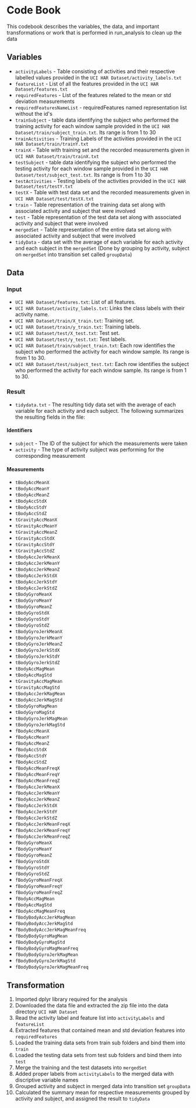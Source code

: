 # Code Book
This codebook describes the variables, the data, and important transformations or work that is performed in run_analysis to clean up the data

## Variables
* `activityLabels` - Table consisting of activities and their respective labelled values provided in the `UCI HAR Dataset/activity_labels.txt`
* `featureList` - List of all the features provided in the `UCI HAR Dataset/features.txt`
* `requiredFeatures` - List of the features related to the mean or std deviation measurements 
* `requiredFeaturesNameList` - requiredFeatures named representation list without the id's
* `trainSubject` - table data identifying the subject who performed the training activity for each window sample provided in the `UCI HAR Dataset/train/subject_train.txt`. Its range is from 1 to 30
* `trainActivities` - Training Labels of the activities provided in the `UCI HAR Dataset/train/trainY.txt`
* `trainX` - Table with training set and the recorded measurements given in `UCI HAR Dataset/train/trainX.txt`
* `testSubject` - table data identifying the subject who performed the testing activity for each window sample provided in the `UCI HAR Dataset/test/subject_test.txt`. Its range is from 1 to 30
* `testActivities` - Testing labels of the activities provided in the `UCI HAR Dataset/test/testY.txt`
* `testX` - Table with test data set and the recorded measurements given in `UCI HAR Dataset/test/testX.txt`
* `train` - Table representation of the training data set along with associated activity and subject that were involved 
* `test` - Table representation of the test data set along with associated activity and subject that were involved 
* `mergedSet` - Table representation of the entire data set along with associated activity and subject that were involved 
* `tidyData` - data set with the average of each variable for each activity and each subject in the `mergedSet` (Done by grouping by activity, subject on `mergedSet` into transition set called `groupData`)

## Data
### Input
* `UCI HAR Dataset/features.txt`: List of all features.
* `UCI HAR Dataset/activity_labels.txt`: Links the class labels with their activity name.
* `UCI HAR Dataset/train/X_train.txt`: Training set.
* `UCI HAR Dataset/train/y_train.txt`: Training labels.
* `UCI HAR Dataset/test/X_test.txt`: Test set.
* `UCI HAR Dataset/test/y_test.txt`: Test labels.
* `UCI HAR Dataset/train/subject_train.txt`: Each row identifies the subject who performed the activity for each window sample. Its range is from 1 to 30.
* `UCI HAR Dataset/test/subject_test.txt`: Each row identifies the subject who performed the activity for each window sample. Its range is from 1 to 30.
### Result
* `tidydata.txt` - The resulting tidy data set with the average of each variable for each activity and each subject. The following summarizes the resulting fields in the file:

#### Identifiers
* `subject` - The ID of the subject for which the measurements were taken
* `activity` - The type of activity subject was performing for the corresponding measurement

#### Measurements
* `tBodyAccMeanX`
* `tBodyAccMeanY`
* `tBodyAccMeanZ`
* `tBodyAccStdX`
* `tBodyAccStdY`
* `tBodyAccStdZ`
* `tGravityAccMeanX`
* `tGravityAccMeanY`
* `tGravityAccMeanZ`
* `tGravityAccStdX`
* `tGravityAccStdY`
* `tGravityAccStdZ`
* `tBodyAccJerkMeanX`
* `tBodyAccJerkMeanY`
* `tBodyAccJerkMeanZ`
* `tBodyAccJerkStdX`
* `tBodyAccJerkStdY`
* `tBodyAccJerkStdZ`
* `tBodyGyroMeanX`
* `tBodyGyroMeanY`
* `tBodyGyroMeanZ`
* `tBodyGyroStdX`
* `tBodyGyroStdY`
* `tBodyGyroStdZ`
* `tBodyGyroJerkMeanX`
* `tBodyGyroJerkMeanY`
* `tBodyGyroJerkMeanZ`
* `tBodyGyroJerkStdX`
* `tBodyGyroJerkStdY`
* `tBodyGyroJerkStdZ`
* `tBodyAccMagMean`
* `tBodyAccMagStd`
* `tGravityAccMagMean`
* `tGravityAccMagStd`
* `tBodyAccJerkMagMean`
* `tBodyAccJerkMagStd`
* `tBodyGyroMagMean`
* `tBodyGyroMagStd`
* `tBodyGyroJerkMagMean`
* `tBodyGyroJerkMagStd`
* `fBodyAccMeanX`
* `fBodyAccMeanY`
* `fBodyAccMeanZ`
* `fBodyAccStdX`
* `fBodyAccStdY`
* `fBodyAccStdZ`
* `fBodyAccMeanFreqX`
* `fBodyAccMeanFreqY`
* `fBodyAccMeanFreqZ`
* `fBodyAccJerkMeanX`
* `fBodyAccJerkMeanY`
* `fBodyAccJerkMeanZ`
* `fBodyAccJerkStdX`
* `fBodyAccJerkStdY`
* `fBodyAccJerkStdZ`
* `fBodyAccJerkMeanFreqX`
* `fBodyAccJerkMeanFreqY`
* `fBodyAccJerkMeanFreqZ`
* `fBodyGyroMeanX`
* `fBodyGyroMeanY`
* `fBodyGyroMeanZ`
* `fBodyGyroStdX`
* `fBodyGyroStdY`
* `fBodyGyroStdZ`
* `fBodyGyroMeanFreqX`
* `fBodyGyroMeanFreqY`
* `fBodyGyroMeanFreqZ`
* `fBodyAccMagMean`
* `fBodyAccMagStd`
* `fBodyAccMagMeanFreq`
* `fBodyBodyAccJerkMagMean`
* `fBodyBodyAccJerkMagStd`
* `fBodyBodyAccJerkMagMeanFreq`
* `fBodyBodyGyroMagMean`
* `fBodyBodyGyroMagStd`
* `fBodyBodyGyroMagMeanFreq`
* `fBodyBodyGyroJerkMagMean`
* `fBodyBodyGyroJerkMagStd`
* `fBodyBodyGyroJerkMagMeanFreq`

## Transformation
1. Imported dplyr library required for the analysis
2. Downloaded the data file and extracted the zip file into the data directory `UCI HAR Dataset`
3. Read the activity label and feature list into `activityLabels` and `featureList`
4. Extracted features that contained mean and std deviation features into `requiredFeatures`
5. Loaded the training data sets from train sub folders and bind them into `train`
6. Loaded the testing data sets from test sub folders and bind them into `test`
7. Merge the training and the test datasets into `mergedSet`
8. Added proper labels from `activityLabels` to the merged data with discriptive variable names
9. Grouped activity and subject in merged data into transition set `groupData`
10. Calculated the summary mean for respective measurements grouped by activity and subject, and assigned the result to `tidyData` 
